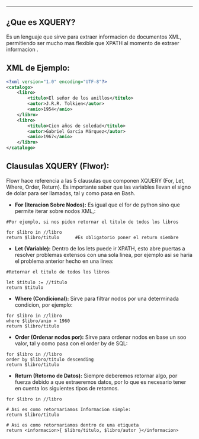 
---
## ¿Que es XQUERY?
Es un lenguaje que sirve para extraer informacion de documentos XML, permitiendo ser mucho mas flexible que XPATH al momento de extraer informacion .

## XML de Ejemplo:

```xml
<?xml version="1.0" encoding="UTF-8"?>
<catalogo>
    <libro>
        <titulo>El señor de los anillos</titulo>
        <autor>J.R.R. Tolkien</autor>
        <anio>1954</anio>
    </libro>
    <libro>
        <titulo>Cien años de soledad</titulo>
        <autor>Gabriel García Márquez</autor>
        <anio>1967</anio>
    </libro>
</catalogo>

```


## Clausulas XQUERY (Flwor):
Flowr hace referencia a las 5 clausulas que componen XQUERY (For, Let, Where, Order, Return). Es importante saber que las variables llevan el signo de dolar para ser llamadas, tal y como pasa en Bash. 

- **For (Iteracion Sobre Nodos):**
	 Es igual que el for de python sino que permite iterar sobre nodos XML,:
	 
```xquery
#Por ejemplo, si nos piden retornar el titulo de todos los libros

for $libro in //libro 
return $libro/titulo      #Es obligatorio poner el return siembre

```

- **Let (Variable):**
	 Dentro de los lets puede ir XPATH, esto abre puertas a resolver problemas extensos con una sola linea, por ejemplo asi se haria el problema anterior hecho en una linea:
	 
```xquery
#Retornar el titulo de todos los libros

let $titulo := //titulo
return $titulo

```

- **Where (Condicional):**
	 Sirve para filtrar nodos por una determinada condicion, por ejemplo:
	 
```xquery
for $libro in //libro
where $libro/anio > 1960
return $libro/titulo
```

- **Order (Ordenar nodos por):**
	 Sirve para ordenar nodos en base un soo valor, tal y como pasa con el order by de SQL:
	  
```xquery
for $libro in //libro
order by $libro/titulo descending
return $libro/titulo
```

- **Return (Retorno de Datos):**
	  Siempre deberemos retornar algo, por fuerza debido a que extraeremos datos, por lo que es necesario tener en cuenta los siguientes tipos de retornos. 
	 
```xquery
for $libro in //libro

# Asi es como retornariamos Informacion simple:
return $libro/titulo

# Asi es como retornariamos dentro de una etiqueta
return <informacion>{ $libro/titulo, $libro/autor }</informacion>
```













